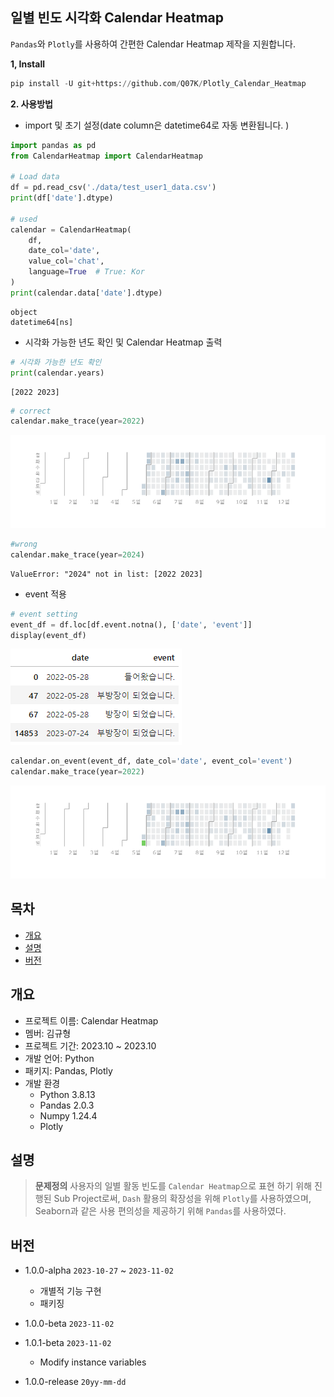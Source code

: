 ## 일별 빈도 시각화 Calendar Heatmap
`Pandas`와  `Plotly`를 사용하여 간편한 Calendar Heatmap 제작을 지원합니다.

__1, Install__
```python
pip install -U git+https://github.com/Q07K/Plotly_Calendar_Heatmap
```

__2.  사용방법__
- import 및 초기 설정(date column은 datetime64로 자동 변환됩니다. )
```python
import pandas as pd
from CalendarHeatmap import CalendarHeatmap

# Load data
df = pd.read_csv('./data/test_user1_data.csv')
print(df['date'].dtype)

# used
calendar = CalendarHeatmap(
	df,
	date_col='date',
	value_col='chat',
	language=True  # True: Kor
)
print(calendar.data['date'].dtype)
```



```
object
datetime64[ns]
```



-  시각화 가능한 년도 확인 및 Calendar Heatmap 출력
```python
# 시각화 가능한 년도 확인
print(calendar.years)
```



```
[2022 2023]
```



```python
# correct
calendar.make_trace(year=2022)
```

![img](README_IMG/figure_1.png)



```python
#wrong
calendar.make_trace(year=2024)
```



```
ValueError: "2024" not in list: [2022 2023]
```



- event 적용
```python
# event setting
event_df = df.loc[df.event.notna(), ['date', 'event']]
display(event_df)
```

![img](README_IMG/figure_3.png)



```python
calendar.on_event(event_df, date_col='date', event_col='event')
calendar.make_trace(year=2022)
```

![img](README_IMG/figure_2.png)


## 목차
- [개요](#개요)
- [설명](#설명)
- [버전](#버전)


## 개요
- 프로젝트 이름: Calendar Heatmap
- 멤버: 김규형
- 프로젝트 기간: 2023.10 ~ 2023.10
- 개발 언어: Python
- 패키지: Pandas, Plotly
- 개발 환경
	- Python 3.8.13
	- Pandas 2.0.3
	- Numpy 1.24.4
	- Plotly 


## 설명
> __문제정의__
> 사용자의 일별 활동 빈도를 `Calendar Heatmap`으로 표현 하기 위해 진행된 Sub Project로써,
> `Dash` 활용의 확장성을 위해 `Plotly`를 사용하였으며,  Seaborn과 같은 사용 편의성을 제공하기 위해 `Pandas`를 사용하였다.


## 버전
- 1.0.0-alpha `2023-10-27` ~ `2023-11-02`
	- 개별적 기능 구현
	- 패키징
- 1.0.0-beta `2023-11-02`
- 1.0.1-beta `2023-11-02`
	- Modify instance variables

- 1.0.0-release `20yy-mm-dd`

